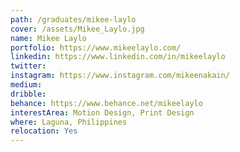 ```yaml
---
path: /graduates/mikee-laylo
cover: /assets/Mikee_Laylo.jpg
name: Mikee Laylo
portfolio: https://www.mikeelaylo.com/
linkedin: https://www.linkedin.com/in/mikeelaylo
twitter:
instagram: https://www.instagram.com/mikeenakain/
medium:
dribble:
behance: https://www.behance.net/mikeelaylo
interestArea: Motion Design, Print Design
where: Laguna, Philippines
relocation: Yes
---
```

